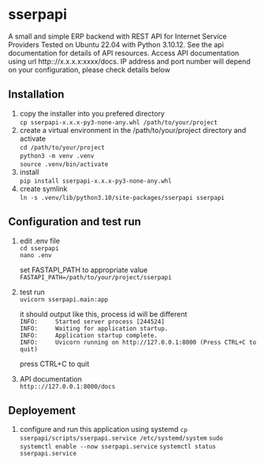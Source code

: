 # sserpapi
A small and simple ERP backend with REST API for Internet Service Providers
Tested on Ubuntu 22.04 with Python 3.10.12. See the api documentation for details of API resources.
Access API documentation using url http:://x.x.x.x:xxxx/docs. IP address and port number will depend 
on your configuration, please check details below


## Installation
1. copy the installer into you prefered directory  
    `cp sserpapi-x.x.x-py3-none-any.whl /path/to/your/project`  
2. create a virtual environment in the /path/to/your/project directory and activate  
    `cd /path/to/your/project`  
    `python3 -m venv .venv`    
    `source .venv/bin/activate`  
3. install   
    `pip install sserpapi-x.x.x-py3-none-any.whl`
4. create symlink  
    `ln -s .venv/lib/python3.10/site-packages/sserpapi sserpapi`

## Configuration and test run
1. edit .env file  
    `cd sserpapi`  
    `nano .env`  

    set FASTAPI_PATH to appropriate value  
    `FASTAPI_PATH=/path/to/your/project/sserpapi`
2. test run  
    `uvicorn sserpapi.main:app`

    it should output like this, process id will be different  
    `INFO:     Started server process [244524]`  
    `INFO:     Waiting for application startup.`  
    `INFO:     Application startup complete.`  
    `INFO:     Uvicorn running on http://127.0.0.1:8000 (Press CTRL+C to quit)`  

    press CTRL+C to quit
3. API documentation  
    `http:://127.0.0.1:8000/docs`

## Deployement
1. configure and run this application using systemd
    `cp sserpapi/scripts/sserpapi.service /etc/systemd/system`
    `sudo systemctl enable --now sserpapi.service`
    `systemctl status sserpapi.service`


